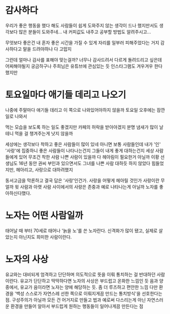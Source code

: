 # 감사하다
우리가 좋은 행동을 했다 해도
사람들이 쉽게 도와주지 않는 생각이 드나 했지만서도
생각보다 많은 분들이 도와주네...
내 커피값도 내주고
공부할 방법도 알려주시고...
 
무엇보다 좋은건
내 혼자 좋은 시간을 가질 수 있게
자리를 일부러 피해주었다는 거지
감사하다고 말을 드려야하나
다 고맙지

그런데 얼마나 감사를 표해야 맞는걸까?
너무나 감사드려서 다르게 돌려드리고 싶은데 어찌해야될지 궁금하구나
주희님은 유튜브에 관심있는 듯
인스타그램도 겨우겨우 한다했지만

# 토요일마다 애기들 데리고 나오기

나중에 주말마다 애기들 데리고 이 쪽으로 나와있어야하지 않을까
토요일 오후에는 잠깐 일로 나와서 

먹는 모습을 보도록 하는 일도 좋겠지만
카페의 허락을 받아야겠지 분명 냄새가 많이 날테니
먹을 걸 챙겨주는게 낫지 않을까

세상에는 생각보다 착하고 좋은 사람들이 많이 있네
아니면 보통 사람들인데 내가 '인' '사랑'에 집중하니 좋은 사람들이 나타나는건지
그들이 내게 좋게 대하는건지
세상 사람들에게 있어 무조건 착한 사람 나쁜 사람이 있을까
다 헤아림이 필요한거 아닐까
이황 선생님도 16년 동안 권씨 부인과 있으면서도
그녀를 나쁜 사람 대하듯 하지 않았다
힘들었지만, 헤아리고, 사랑으로 대하려했지

동서고금을 막론하고 결국 답은 '사랑'인건가.
사랑을 어떻게 헤아릴 것인가
사랑이란 무얼까
윗 사람과 아랫 사람 사이에서의 사랑은 존중과 예로 나타나는게 아닐까
노자를 좋아하신다했다.

# 노자는 어떤 사람일까

태어날 때 부터 70세로 태어나 '늙을 노'를 쓴 노자란다.
신격화가 많이 됐고, 실제로 살았는지 아닌지도 희미한 사람이란다.

# 노자의 사상

유교와는 대비되게 엄격하고 단단하며 의도적으로 뜻을 이뤄 통치하는 걸 반대하던 사람이란다.
유교가 단단하고 딱딱하다면 노자의 사상은 부드럽고 온화한 느낌인 듯
음과 양 중에서, 유교가 음이라면 노자는 양에 해당하는 듯.
좀 더 루즈하고 편안한 느낌
다만 환경을 '백성 스스로가 자연스레 선한 쪽으로 이뤄지게끔 만드는 통치방식'을 선호한다는 점.
구성주의가 아닐까
모든 건 어거지로 만들고 법과 예로써 다스리는게 아닌 자연스러운 환경을 만들어 알아서 부드럽게 원하는 행동들이 일어나게끔 만든다는 점
 